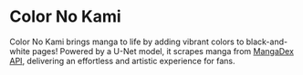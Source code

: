 # Color No Kami

Color No Kami brings manga to life by adding vibrant colors to black-and-white pages! Powered by a U-Net model, it scrapes manga from [MangaDex API](https://api.mangadex.org/docs/), delivering an effortless and artistic experience for fans.


